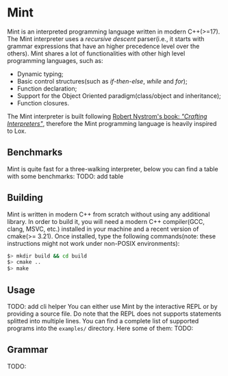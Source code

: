 # Mint
Mint is an interpreted programming language written in modern C++(>=17). The Mint interpreter uses a _recursive descent_ parser(i.e., it starts with grammar expressions that have an higher precedence level over the others).  Mint shares a lot of functionalities with other high level programming languages, such as:
- Dynamic typing;  
- Basic control structures(such as _if-then-else_, _while_ and _for_);
- Function declaration;
- Support for the Object Oriented paradigm(class/object and inheritance);  
- Function closures.

The Mint interpreter is built following [Robert Nystrom's book: _"Crafting Interpreters"_](https://craftinginterpreters.com/), therefore the Mint programming language is heavily inspired to Lox.

## Benchmarks
Mint is quite fast for a three-walking interpreter, below you can find a table with some benchmarks:
TODO: add table

## Building
Mint is written in modern C++ from scratch without using any additional library. In order to build it, you will need a modern C++ compiler(GCC, clang, MSVC, etc.) installed in your machine and a recent version of cmake(>= 3.21). Once installed, type the following commands(note: these instructions might not work under non-POSIX environments):
```sh
$> mkdir build && cd build
$> cmake ..
$> make
```

## Usage
TODO: add cli helper
You can either use Mint by the interactive REPL or by providing a source file. Do note that the REPL does not supports statements splitted into multiple lines. You can find a complete list of supported programs into the `examples/` directory. Here some of them:
TODO:


## Grammar
TODO:
